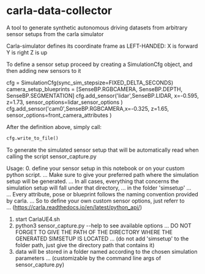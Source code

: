 # carla-data-collector
A tool to generate synthetic autonomous driving datasets from arbitrary sensor setups from the carla simulator


Carla-simulator defines its coordinate frame as LEFT-HANDED:
        X is forward
        Y is right
        Z is up

To define a sensor setup
proceed by creating a SimulationCfg object, and then adding new sensors to it
    
cfg = SimulationCfg(sync_sim_stepsize=FIXED_DELTA_SECONDS)
camera_setup_blueprints = [SenseBP.RGBCAMERA, SenseBP.DEPTH, SenseBP.SEGMENTATION]
cfg.add_sensor('lidar',SenseBP.LIDAR,
                   x=-0.595, z=1.73, 
                   sensor_options=lidar_sensor_options )
cfg.add_sensor('cam0',SenseBP.RGBCAMERA,x=-0.325, z=1.65, sensor_options=front_camera_attributes )

    
                    
After the definition above, simply call:
```python
cfg.write_to_file()
``` 
To generate the simulated sensor setup that will be automatically 
read when calling the script sensor_capture.py
    
Usage:
0. define your sensor setup in this notebook or on your custom python script.
...      Make sure to give your preferred path where the simulation setup will be generated.
...   In all cases, everything that concerns the simulation setup will fall under that directory,
...   in the folder 'simsetup'
...   
...   Every attribute, pose or blueprint follows the naming convention provided by carla.
...   So to define your own custom sensor options, just referr to  
...           (https://carla.readthedocs.io/en/latest/python_api/)
      
1. start CarlaUE4.sh
2. python3 sensor_capture.py --help to see available options
... DO NOT FORGET TO GIVE THE PATH OF THE DIRECTORY WHERE THE GENERATED SIMSETUP IS LOCATED 
... (do not add 'simsetup' to the folder path, just give the directory path that contains it)
3. data will be stored in a folder named according to the chosen simulation parameters 
...  (customizable by the command line args of sensor_capture.py)
